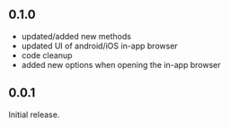## 0.1.0

- updated/added new methods
- updated UI of android/iOS in-app browser
- code cleanup
- added new options when opening the in-app browser

## 0.0.1

Initial release.
